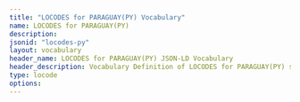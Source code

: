 ```yaml
---
title: "LOCODES for PARAGUAY(PY) Vocabulary"
name: LOCODES for PARAGUAY(PY) 
description: 
jsonid: "locodes-py"
layout: vocabulary
header_name: LOCODES for PARAGUAY(PY) JSON-LD Vocabulary
header_description: Vocabulary Definition of LOCODES for PARAGUAY(PY) semantics in HTML format. JSON-LD format is available at [locodes-py.jsonld](/vocabulary/locodes-py.jsonld)
type: locode
options:
---
```

